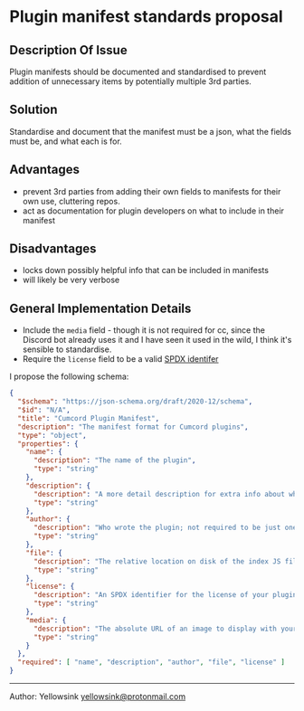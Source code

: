 # Plugin manifest standards proposal

## Description Of Issue
Plugin manifests should be documented and standardised to prevent addition of unnecessary items by potentially multiple 3rd parties.

## Solution
Standardise and document that the manifest must be a json, what the fields must be, and what each is for.

## Advantages

 - prevent 3rd parties from adding their own fields to manifests for their own use, cluttering repos.
 - act as documentation for plugin developers on what to include in their manifest

## Disadvantages

 - locks down possibly helpful info that can be included in manifests
 - will likely be very verbose

## General Implementation Details
 - Include the `media` field - though it is not required for cc, since the Discord bot already uses it and I have seen it used in the wild,
   I think it's sensible to standardise.
 - Require the `license` field to be a valid [SPDX identifer](https://en.wikipedia.org/wiki/Software_Package_Data_Exchange#License_syntax)

I propose the following schema:
```json
{
  "$schema": "https://json-schema.org/draft/2020-12/schema",
  "$id": "N/A",
  "title": "Cumcord Plugin Manifest",
  "description": "The manifest format for Cumcord plugins",
  "type": "object",
  "properties": {
    "name": {
      "description": "The name of the plugin",
      "type": "string"
    },
    "description": {
      "description": "A more detail description for extra info about what the plugin does",
      "type": "string"
    },
    "author": {
      "description": "Who wrote the plugin; not required to be just one person",
      "type": "string"
    },
    "file": {
      "description": "The relative location on disk of the index JS file",
      "type": "string"
    },
    "license": {
      "description": "An SPDX identifier for the license of your plugin content",
      "type": "string"
    },
    "media": {
      "description": "The absolute URL of an image to display with your plugin",
      "type": "string"
    }
  },
  "required": [ "name", "description", "author", "file", "license" ]
}
```

---

Author: Yellowsink <yellowsink@protonmail.com>
